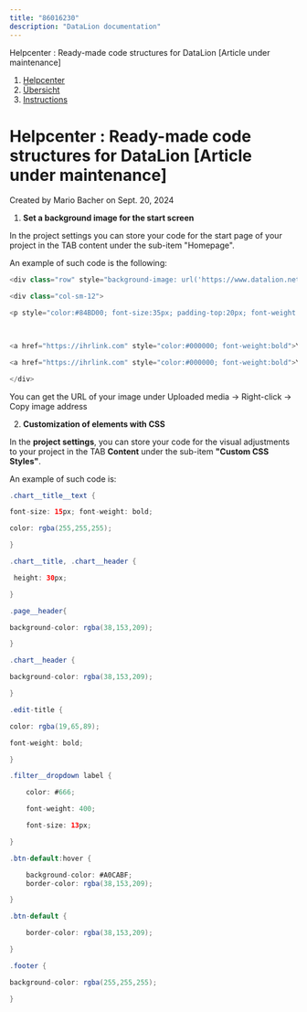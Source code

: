 ```yaml
---
title: "86016230"
description: "DataLion documentation"
---
```


Helpcenter : Ready-made code structures for DataLion \[Article under maintenance\]  

1.  [Helpcenter](index.html)
2.  [Übersicht](2982609.html)
3.  [Instructions](Instructions_85524497.html)

# Helpcenter : Ready-made code structures for DataLion \[Article under maintenance\]

Created by Mario Bacher on Sept. 20, 2024

1.  **Set a background image for the start screen**
    

In the project settings you can store your code for the start page of your project in the TAB content under the sub-item "Homepage".

An example of such code is the following:

```java
<div class="row" style="background-image: url('https://www.datalion.net/ihrBild.jpg'); background-repeat: no-repeat; min-height: 850px; padding: 0 2em">

<div class="col-sm-12">

<p style="color:#84BD00; font-size:35px; padding-top:20px; font-weight:bold"> Your Text <br/>Your text after the paragraph</p><br/><br/>

 

<a href="https://ihrlink.com" style="color:#000000; font-weight:bold">Your link text</a><br/><br/>

<a href="https://ihrlink.com" style="color:#000000; font-weight:bold">Your second link text</a>

</div>
```

You can get the URL of your image under Uploaded media -> Right-click -> Copy image address

2.  **Customization of elements with CSS**
    

In the **project settings**, you can store your code for the visual adjustments to your project in the TAB **Content** under the sub-item **"Custom CSS Styles"**.

An example of such code is:

```java
.chart__title__text {

font-size: 15px; font-weight: bold;

color: rgba(255,255,255);

}

.chart__title, .chart__header {

 height: 30px;

}

.page__header{

background-color: rgba(38,153,209);

}

.chart__header {

background-color: rgba(38,153,209);

}

.edit-title {

color: rgba(19,65,89);

font-weight: bold;

}

.filter__dropdown label {

    color: #666;

    font-weight: 400;

    font-size: 13px;

}

.btn-default:hover {

    background-color: #A0CABF;
    border-color: rgba(38,153,209);

}

.btn-default {

    border-color: rgba(38,153,209);

}

.footer {

background-color: rgba(255,255,255);

}
```